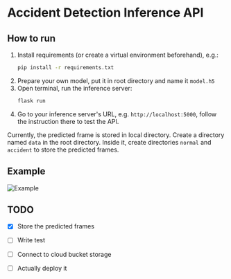 # Accident Detection Inference API

## How to run

1. Install requirements (or create a virtual environment beforehand), e.g.:
    ```bash
    pip install -r requirements.txt
    ```
2. Prepare your own model, put it in root directory and name it `model.h5`
3. Open terminal, run the inference server:
    ```bash
    flask run
    ```
4. Go to your inference server's URL, e.g. `http://localhost:5000`, follow the instruction there to test the API.

Currently, the predicted frame is stored in local directory. Create a directory named `data` in the root directory.
Inside it, create directories `normal` and `accident` to store the predicted frames.

## Example

![Example](https://github.com/zeerafle/cctv-inference/blob/master/example.gif)

## TODO

- [x] Store the predicted frames
- [ ] Write test
- [ ] Connect to cloud bucket storage
- [ ] Actually deploy it


